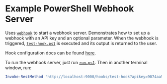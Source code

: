 Example PowerShell Webhook Server
=================================

Uses [`webhook`][1] to start a webhook server. Demonstrates how to set up a webhook with an API key and an optional parameter. When the webhook is triggered, [`test-hook.ps1`][2] is executed and its output is returned to the user.

Hook configuration docs can be found [here][3].

To run the webhook server, just run [`run.ps1`][4]. Then in another terminal window, run:

```powershell
Invoke-RestMethod "http://localhost:9000/hooks/test-hook?apikey=9074aa54d80404921881b2dd382c5f3124234a020cfb63ed26678dc082926339&name=Phil"
```

[1]: https://github.com/adnanh/webhook
[2]: ./test-hook.ps1
[3]: https://github.com/adnanh/webhook/blob/master/docs/Hook-Definition.md
[4]: ./run.ps1

